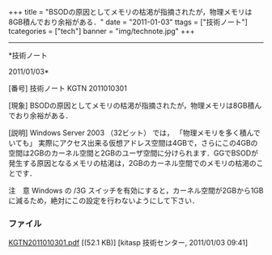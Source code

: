 ﻿+++
title = "BSODの原因としてメモリの枯渇が指摘されたが，物理メモリは8GB積んでおり余裕がある．"
date = "2011-01-03"
ttags = ["技術ノート"]
tcategories = ["tech"]
banner = "img/technote.jpg"
+++

-----------------------------------------------------------------------------------------------------------------------------

*技術ノート

2011/01/03*


[番号]
技術ノート KGTN 2011010301

[現象]
BSODの原因としてメモリの枯渇が指摘されたが，物理メモリは8GB積んでおり余裕がある．

[説明]
Windows Server 2003 （32ビット） では， 「物理メモリを多く積んでいても」
実際にアクセス出来る仮想アドレス空間は4GBで，さらにこの4GBの空間は2GBのカーネル空間と2GBのユーザ空間に分けられます．GGでBSODが発生する原因となるメモリの枯渇は，2GBのカーネル空間でのメモリの枯渇のことです．

注　意
Windows の /3G
スイッチを有効にすると，カーネル空間が2GBから1GBに減るため，絶対にこの設定を行わないようにして下さい．


### ファイル

 
 


[KGTN2011010301.pdf](http://techreport.kitasp.net/attachments/download/444/KGTN2011010301.pdf)
 [(52.1 KB)] [kitasp 技術センター, 2011/01/03
09:41]


 


 

